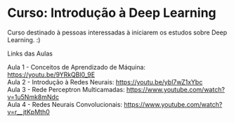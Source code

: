# Curso: Introdução à Deep Learning

Curso destinado à pessoas interessadas à iniciarem os estudos sobre Deep Learning. :)

Links das Aulas 

Aula 1 - Conceitos de Aprendizado de Máquina: https://youtu.be/9YRkQBl0_9E <br>
Aula 2 - Introdução à Redes Neurais: https://youtu.be/ybl7wZ1xYbc <br>
Aula 3 - Rede Perceptron Multicamadas: https://www.youtube.com/watch?v=1u5Nmk8mNdc <br>
Aula 4 - Redes Neurais Convolucionais: https://www.youtube.com/watch?v=r__jtKpMth0 <br>
